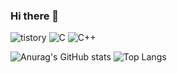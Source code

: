 ### Hi there 👋

<!--
**latin9/latin9** is a ✨ _special_ ✨ repository because its `README.md` (this file) appears on your GitHub profile.

Here are some ideas to get you started:

- 🔭 I’m currently working on ...
- 🌱 I’m currently learning ...
- 👯 I’m looking to collaborate on ...
- 🤔 I’m looking for help with ...
- 💬 Ask me about ...
- 📫 How to reach me: ...
- 😄 Pronouns: ...
- ⚡ Fun fact: ...
-->

<img alt="tistory" src
="https://img.shields.io/badge/tistory-000000?&style=for-the-badge&logo=tistory&logoColor=white"/> <img alt="C" src
="https://img.shields.io/badge/C-7F52FF?&style=for-the-badge&logo=C&logoColor=white"/> <img alt="C++" src
="https://img.shields.io/badge/C++-825794?&style=for-the-badge&logo=C&logoColor=white"/>

![Anurag's GitHub stats](https://github-readme-stats.vercel.app/api?username=latin9&show_icons=true&theme=tokyonight)
![Top Langs](https://github-readme-stats.vercel.app/api/top-langs/?username=latin9&layout=compact&theme=tokyonight)
